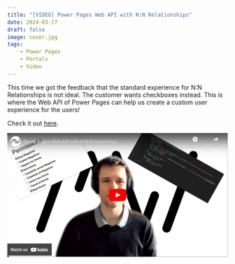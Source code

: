 ```yaml
---
title: "[VIDEO] Power Pages Web API with N:N Relationships"
date: 2024-03-17
draft: false
image: cover.jpg
tags:
    - Power Pages
    - Portals
    - Video
---
```


This time we got the feedback that the standard experience for N:N Relationships is not ideal. The customer wants checkboxes instead. This is where the Web API of Power Pages can help us create a custom user experience for the users!

Check it out [here](https://youtu.be/6hpz1GXMemY).

[![](video.jpg)](https://youtu.be/6hpz1GXMemY)
